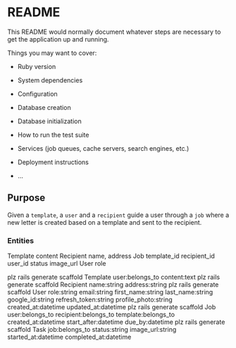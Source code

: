 # README

This README would normally document whatever steps are necessary to get the
application up and running.

Things you may want to cover:

* Ruby version

* System dependencies

* Configuration

* Database creation

* Database initialization

* How to run the test suite

* Services (job queues, cache servers, search engines, etc.)

* Deployment instructions

* ...
## Purpose
Given a `template`, a `user` and a `recipient` guide a user through a `job` where a new letter is created based on a template and sent to the recipient.

### Entities
Template content
Recipient name, address
Job template_id recipient_id user_id status image_url
User role


plz rails generate scaffold Template user:belongs_to content:text
plz rails generate scaffold Recipient name:string address:string
plz rails generate scaffold User role:string email:string first_name:string last_name:string google_id:string refresh_token:string profile_photo:string created_at:datetime updated_at:datetime
plz rails generate scaffold Job user:belongs_to recipient:belongs_to template:belongs_to created_at:datetime start_after:datetime due_by:datetime
plz rails generate scaffold Task job:belongs_to status:string image_url:string started_at:datetime completed_at:datetime

